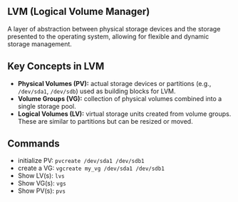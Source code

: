 ## LVM (Logical Volume Manager)

A layer of abstraction between physical storage devices and the storage presented to the operating system, allowing for flexible and dynamic storage management.

## Key Concepts in LVM

- **Physical Volumes (PV):** actual storage devices or partitions (e.g., `/dev/sda1`, `/dev/sdb`) used as building blocks for LVM.
- **Volume Groups (VG):** collection of physical volumes combined into a single storage pool.
- **Logical Volumes (LV):** virtual storage units created from volume groups. These are similar to partitions but can be resized or moved.

## Commands
- initialize PV: `pvcreate /dev/sda1 /dev/sdb1`
- create a VG: `vgcreate my_vg /dev/sda1 /dev/sdb1`
- Show LV(s): `lvs`
- Show VG(s): `vgs`
- Show PV(s): `pvs`
